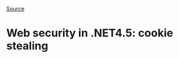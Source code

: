 [Source](http://dotnetcodr.com/2013/02/04/web-security-in-net4-5-cookie-stealing/ "Permalink to Web security in .NET4.5: cookie stealing")

# Web security in .NET4.5: cookie stealing

